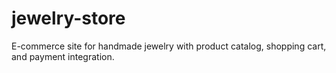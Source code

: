 # jewelry-store
E-commerce site for handmade jewelry with product catalog, shopping cart, and payment integration.
